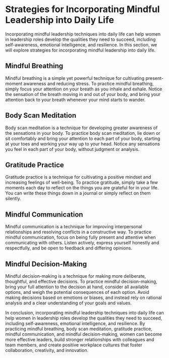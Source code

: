 Strategies for Incorporating Mindful Leadership into Daily Life
========================================================================================================

Incorporating mindful leadership techniques into daily life can help women in leadership roles develop the qualities they need to succeed, including self-awareness, emotional intelligence, and resilience. In this section, we will explore strategies for incorporating mindful leadership into daily life.

Mindful Breathing
-----------------

Mindful breathing is a simple yet powerful technique for cultivating present-moment awareness and reducing stress. To practice mindful breathing, simply focus your attention on your breath as you inhale and exhale. Notice the sensation of the breath moving in and out of your body, and bring your attention back to your breath whenever your mind starts to wander.

Body Scan Meditation
--------------------

Body scan meditation is a technique for developing greater awareness of the sensations in your body. To practice body scan meditation, lie down or sit comfortably and bring your attention to each part of your body, starting at your toes and working your way up to your head. Notice any sensations you feel in each part of your body, without judgment or analysis.

Gratitude Practice
------------------

Gratitude practice is a technique for cultivating a positive mindset and increasing feelings of well-being. To practice gratitude, simply take a few moments each day to reflect on the things you are grateful for in your life. You can write these things down in a journal or simply reflect on them silently.

Mindful Communication
---------------------

Mindful communication is a technique for improving interpersonal relationships and resolving conflicts in a constructive way. To practice mindful communication, focus on being fully present and attentive when communicating with others. Listen actively, express yourself honestly and respectfully, and be open to feedback and differing opinions.

Mindful Decision-Making
-----------------------

Mindful decision-making is a technique for making more deliberate, thoughtful, and effective decisions. To practice mindful decision-making, bring your full attention to the decision at hand, consider all available options, and weigh the potential consequences of each option. Avoid making decisions based on emotions or biases, and instead rely on rational analysis and a clear understanding of your goals and values.

In conclusion, incorporating mindful leadership techniques into daily life can help women in leadership roles develop the qualities they need to succeed, including self-awareness, emotional intelligence, and resilience. By practicing mindful breathing, body scan meditation, gratitude practice, mindful communication, and mindful decision-making, women can become more effective leaders, build stronger relationships with colleagues and team members, and create positive workplace cultures that foster collaboration, creativity, and innovation.
